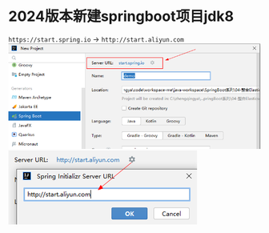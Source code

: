 # 2024版本新建springboot项目jdk8

`https://start.spring.io` -> `http://start.aliyun.com`
![](./images/31-2024版本新建springboot项目jdk8-1718336141538.png)
![](./images/31-2024版本新建springboot项目jdk8-1718336300059.png)

